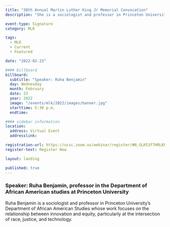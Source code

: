 ```yaml
---
title: "38th Annual Martin Luther King Jr Memorial Convocation"
description: "She is a sociologist and professor in Princeton University’s Department of African American Studies whose work focuses on the relationship between innovation and equity, particularly at the intersection of race, justice, and technology."

event-type: Signature
category: MLK

tags:
  - MLK
  - Current
  - Featured

date: "2022-02-23"

#### billboard
billboard:
  subtitle: "Speaker: Ruha Benjamin"
  day: Wednesday
  month: February
  date: 23
  year: 2022
  image: "/events/mlk/2022/images/banner.jpg"
  starttime: 5:30 p.m.
  endtime: 

#### sidebar information
location:
  address: Virtual Event
  addresslink: 

registration-url: https://ucsc.zoom.us/webinar/register/WN_GLK53f7HRLKEScMR667XyA
register-text: Register Now

layout: landing

published: true
---
```


### Speaker: Ruha Benjamin, professor in the Department of African American studies at Princeton University

Ruha Benjamin is a sociologist and professor in Princeton University’s Department of African American Studies whose work focuses on the relationship between innovation and equity, particularly at the intersection of race, justice, and technology. 
